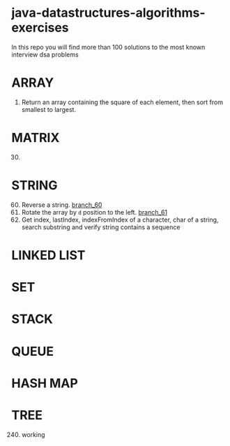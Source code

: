 # java-datastructures-algorithms-exercises
In this repo you will find more than 100 solutions to the most known interview dsa problems


# ARRAY
1. Return an array containing the square of each element, then sort from smallest to largest.

# MATRIX
30.


# STRING
60. Reverse a string. [branch_60](https://github.com/CarlitosDroid/java-datastructures-algorithms-exercises/tree/exercise_60)
61. Rotate the array by `d` position to the left. [branch_61](https://github.com/CarlitosDroid/java-datastructures-algorithms-exercises/tree/exercise_61)
62. Get index, lastIndex, indexFromIndex of a character, char of a string, search substring and verify string contains a sequence

# LINKED LIST

# SET

# STACK

# QUEUE

# HASH MAP

# TREE
240. working

